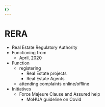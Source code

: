 ```yaml
---
{}
---
```

   
# RERA   
* Real Estate Regulatory Authority   
* Functioning from   
	* April, 2020   
* Function   
	* registering   
		* Real Estate projects   
		* Real Estate Agents   
	* attending complaints online/offline   
* Initiatives   
	* Force Majeure Clause and Assured help   
		* MoHUA guideline on Covid